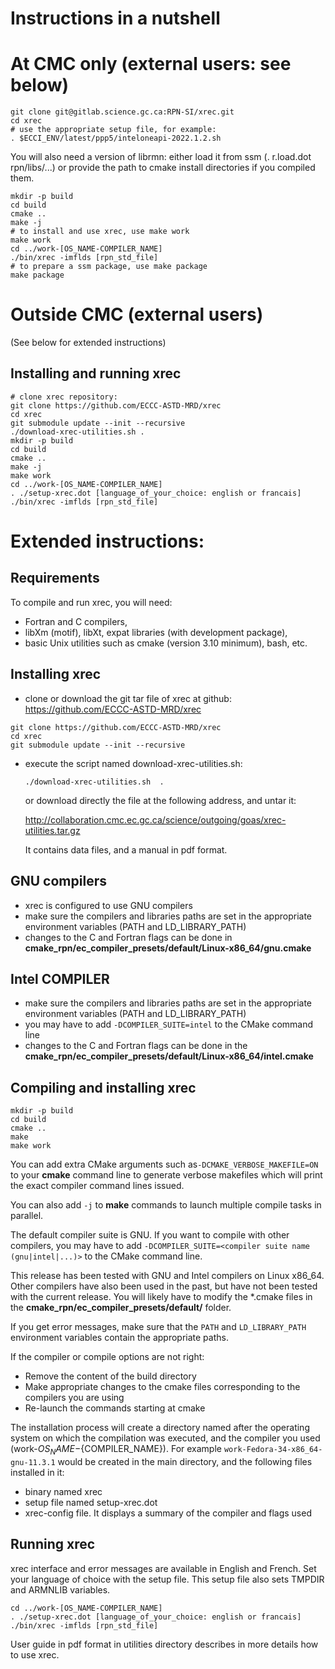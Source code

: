 # Instructions in a nutshell

# At CMC only (external users: see below)

```
git clone git@gitlab.science.gc.ca:RPN-SI/xrec.git
cd xrec
# use the appropriate setup file, for example:
. $ECCI_ENV/latest/ppp5/inteloneapi-2022.1.2.sh
```

You will also need a version of librmn: either load it from ssm
(. r.load.dot rpn/libs/...) or provide the path to cmake install directories
if you compiled them.

```
mkdir -p build
cd build
cmake ..
make -j
# to install and use xrec, use make work
make work
cd ../work-[OS_NAME-COMPILER_NAME]
./bin/xrec -imflds [rpn_std_file]
# to prepare a ssm package, use make package
make package
```

# Outside CMC (external users)

(See below for extended instructions)

## Installing and running xrec

```
# clone xrec repository:
git clone https://github.com/ECCC-ASTD-MRD/xrec
cd xrec
git submodule update --init --recursive
./download-xrec-utilities.sh .
mkdir -p build
cd build
cmake ..
make -j
make work
cd ../work-[OS_NAME-COMPILER_NAME]
. ./setup-xrec.dot [language_of_your_choice: english or francais]
./bin/xrec -imflds [rpn_std_file]
```

# Extended instructions:

## Requirements

To compile and run xrec, you will need:

- Fortran and C compilers,
- libXm (motif), libXt, expat libraries (with development package),
- basic Unix utilities such as cmake (version 3.10 minimum), bash, etc.

## Installing xrec

- clone or download the git tar file of xrec at github:  https://github.com/ECCC-ASTD-MRD/xrec
  
```
git clone https://github.com/ECCC-ASTD-MRD/xrec
cd xrec
git submodule update --init --recursive
```

- execute the script named download-xrec-utilities.sh:

  ```./download-xrec-utilities.sh  .```
  
  or download directly the file at the following address, and untar it:
  
  http://collaboration.cmc.ec.gc.ca/science/outgoing/goas/xrec-utilities.tar.gz
  
  It contains data files, and a manual in pdf format.

## GNU compilers

- xrec is configured to use GNU compilers
- make sure the compilers and libraries paths are set in the appropriate
  environment variables (PATH and LD_LIBRARY_PATH)
- changes to the C and Fortran flags can be done in **cmake_rpn/ec_compiler_presets/default/Linux-x86_64/gnu.cmake**

## Intel COMPILER
- make sure the compilers and libraries paths are set in the appropriate
  environment variables (PATH and LD_LIBRARY_PATH)
- you may have to add ```-DCOMPILER_SUITE=intel``` to the CMake command line
- changes to the C and Fortran flags can be done in the  **cmake_rpn/ec_compiler_presets/default/Linux-x86_64/intel.cmake**

## Compiling and installing xrec

```
mkdir -p build
cd build
cmake ..
make
make work
```

You can add extra CMake arguments such as```-DCMAKE_VERBOSE_MAKEFILE=ON``` to your **cmake** command
line to generate verbose makefiles which will print the exact compiler command lines issued.

You can also add ```-j``` to **make** commands to launch multiple compile tasks in
parallel.

The default compiler suite is GNU.  If you want to compile with other compilers,
you may have to add ```-DCOMPILER_SUITE=<compiler suite name (gnu|intel|...)>``` to the CMake
command line.

This release has been tested with GNU and Intel compilers on Linux x86_64.
Other compilers have also been used in the past, but have not been tested
with the current release.  You will likely have to modify the *.cmake files
in the **cmake_rpn/ec_compiler_presets/default/** folder.

If you get error messages, make sure that the ```PATH``` and
```LD_LIBRARY_PATH``` environment variables contain the appropriate paths.

If the compiler or compile options are not right:

- Remove the content of the build directory
- Make appropriate changes to the cmake files corresponding to the
  compilers you are using
- Re-launch the commands starting at cmake

The installation process will create a directory named after the operating system
on which the compilation was executed, and the compiler you used
(work-${OS_NAME}-${COMPILER_NAME}). For example
```work-Fedora-34-x86_64-gnu-11.3.1``` would be created in the main directory,
and the following files installed in it: 

- binary named xrec
- setup file named setup-xrec.dot
- xrec-config file. It displays a summary of the compiler and flags used

## Running xrec

xrec interface and error messages are available in English and French.
Set your language of choice with the setup file.
This setup file also sets TMPDIR and ARMNLIB variables.

```
cd ../work-[OS_NAME-COMPILER_NAME]
. ./setup-xrec.dot [language_of_your_choice: english or francais]
./bin/xrec -imflds [rpn_std_file]
```

User guide in pdf format in utilities directory describes in more details how to use xrec.

